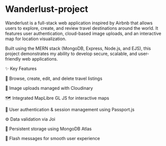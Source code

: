 # Wanderlust-project

Wanderlust is a full-stack web application inspired by Airbnb that allows users to explore, create, and review travel destinations around the world.
It features user authentication, cloud-based image uploads, and an interactive map for location visualization.

Built using the MERN stack (MongoDB, Express, Node.js, and EJS), this project demonstrates my ability to develop secure, scalable, and user-friendly web applications.

✨ Key Features

🧭 Browse, create, edit, and delete travel listings

📸 Image uploads managed with Cloudinary

🗺️ Integrated MapLibre GL JS for interactive maps

🔐 User authentication & session management using Passport.js

⚙️ Data validation via Joi

💾 Persistent storage using MongoDB Atlas

💬 Flash messages for smooth user experience
